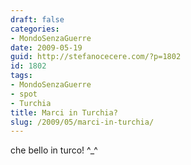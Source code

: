 ```yaml
---
draft: false
categories:
- MondoSenzaGuerre
date: 2009-05-19
guid: http://stefanocecere.com/?p=1802
id: 1802
tags:
- MondoSenzaGuerre
- spot
- Turchia
title: Marci in Turchia?
slug: /2009/05/marci-in-turchia/
---
```


che bello in turco! ^_^